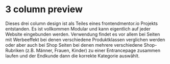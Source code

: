 # 3 column preview
 
Dieses drei column design ist als Teiles eines frontendmentor.io Projekts entstanden. Es ist vollkommen Modular und kann eigentlich auf jeder Website eingebunden werden. Verwendung findet es vor allem bei Seiten mit Werbeeffekt bei denen verschiedene Produktklassen verglichen werden oder aber auch bei Shop Seiten bei denen mehrere verschiedene Shop-Rubriken (z.B. Männer, Frauen, Kinder) zu einer Entrancepage zusammen laufen und der Endkunde dann die korrekte Kategorie auswählt. 
